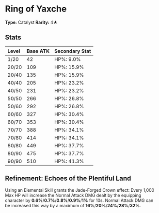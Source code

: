 # Ring of Yaxche

**Type:** Catalyst
**Rarity:** 4★

## Stats

| Level | Base ATK | Secondary Stat |
| :--- | :--- | :--- |
| 1/20 | 42 | HP%: 9.0% |
| 20/20 | 109 | HP%: 15.9% |
| 20/40 | 135 | HP%: 15.9% |
| 40/40 | 205 | HP%: 23.2% |
| 40/50 | 231 | HP%: 23.2% |
| 50/50 | 266 | HP%: 26.8% |
| 50/60 | 292 | HP%: 26.8% |
| 60/60 | 327 | HP%: 30.4% |
| 60/70 | 353 | HP%: 30.4% |
| 70/70 | 388 | HP%: 34.1% |
| 70/80 | 414 | HP%: 34.1% |
| 80/80 | 449 | HP%: 37.7% |
| 80/90 | 475 | HP%: 37.7% |
| 90/90 | 510 | HP%: 41.3% |

## Refinement: Echoes of the Plentiful Land

Using an Elemental Skill grants the Jade-Forged Crown effect: Every 1,000 Max HP will increase the Normal Attack DMG dealt by the equipping character by **0.6%**/**0.7%**/**0.8%**/**0.9%**/**1%** for 10s. Normal Attack DMG can be increased this way by a maximum of **16%**/**20%**/**24%**/**28%**/**32%**.

